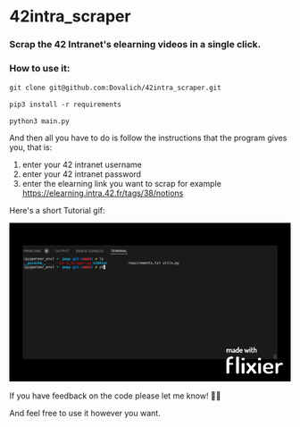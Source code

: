 # 42intra_scraper


### Scrap the 42 Intranet's elearning videos in a single click.


### How to use it:

```
git clone git@github.com:Dovalich/42intra_scraper.git
```
```
pip3 install -r requirements
```
```
python3 main.py
```

And then all you have to do is follow the instructions that the program gives you, that is:

1. enter your 42 intranet username
2. enter your 42 intranet password
3. enter the elearning link you want to scrap for example https://elearning.intra.42.fr/tags/38/notions

Here's a short Tutorial gif:

![tutorial_gif](https://github.com/Dovalich/42intra_scraper/blob/main/assets/intra_scraper_gif_tutorial.gif)

If you have feedback on the code please let me know! 👨‍🎓

And feel free to use it however you want.
